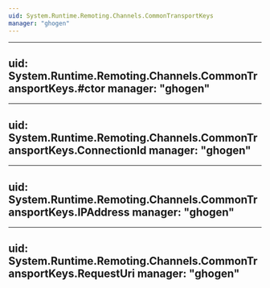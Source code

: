 ```yaml
---
uid: System.Runtime.Remoting.Channels.CommonTransportKeys
manager: "ghogen"
---
```


---
uid: System.Runtime.Remoting.Channels.CommonTransportKeys.#ctor
manager: "ghogen"
---

---
uid: System.Runtime.Remoting.Channels.CommonTransportKeys.ConnectionId
manager: "ghogen"
---

---
uid: System.Runtime.Remoting.Channels.CommonTransportKeys.IPAddress
manager: "ghogen"
---

---
uid: System.Runtime.Remoting.Channels.CommonTransportKeys.RequestUri
manager: "ghogen"
---

